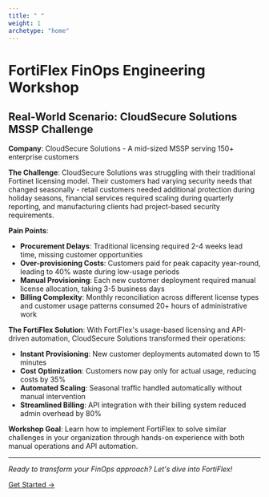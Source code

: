 ```yaml
---
title: " "
weight: 1
archetype: "home"
---
```


# FortiFlex FinOps Engineering Workshop

## Real-World Scenario: CloudSecure Solutions MSSP Challenge

**Company**: CloudSecure Solutions - A mid-sized MSSP serving 150+ enterprise customers

**The Challenge**: 
CloudSecure Solutions was struggling with their traditional Fortinet licensing model. Their customers had varying security needs that changed seasonally - retail customers needed additional protection during holiday seasons, financial services required scaling during quarterly reporting, and manufacturing clients had project-based security requirements.

**Pain Points**:
- **Procurement Delays**: Traditional licensing required 2-4 weeks lead time, missing customer opportunities
- **Over-provisioning Costs**: Customers paid for peak capacity year-round, leading to 40% waste during low-usage periods  
- **Manual Provisioning**: Each new customer deployment required manual license allocation, taking 3-5 business days
- **Billing Complexity**: Monthly reconciliation across different license types and customer usage patterns consumed 20+ hours of administrative work

**The FortiFlex Solution**:
With FortiFlex's usage-based licensing and API-driven automation, CloudSecure Solutions transformed their operations:
- **Instant Provisioning**: New customer deployments automated down to 15 minutes
- **Cost Optimization**: Customers now pay only for actual usage, reducing costs by 35%
- **Automated Scaling**: Seasonal traffic handled automatically without manual intervention
- **Streamlined Billing**: API integration with their billing system reduced admin overhead by 80%

**Workshop Goal**: Learn how to implement FortiFlex to solve similar challenges in your organization through hands-on experience with both manual operations and API automation.

---

*Ready to transform your FinOps approach? Let's dive into FortiFlex!*

[Get Started →](./01-introduction/)